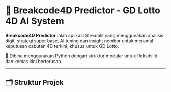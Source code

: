 # 🔮 Breakcode4D Predictor - GD Lotto 4D AI System

**Breakcode4D Predictor** ialah aplikasi Streamlit yang menggunakan analisis digit, strategi super base, AI tuning dan insight nombor untuk meramal keputusan cabutan 4D terkini, khusus untuk GD Lotto.

📍 Dibina menggunakan Python dengan struktur modular untuk fleksibiliti dan kemas kini berterusan.

---

## 🗂️ Struktur Projek
